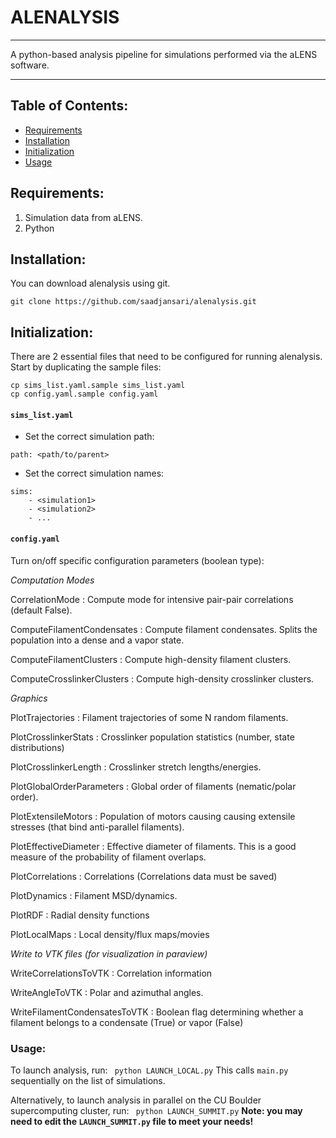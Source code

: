 # ALENALYSIS
___
A python-based analysis pipeline for simulations performed via the aLENS software.
___
## Table of Contents:
* [Requirements](#requirements)
* [Installation](#installation)
* [Initialization](#initialization)
* [Usage](#usage)

## Requirements:

1. Simulation data from aLENS.
2. Python

## Installation:
You can download alenalysis using git.

```
git clone https://github.com/saadjansari/alenalysis.git
```

## Initialization:

There are 2 essential files that need to be configured for running alenalysis.
Start by duplicating the sample files:
```
cp sims_list.yaml.sample sims_list.yaml
cp config.yaml.sample config.yaml
```
#### ```sims_list.yaml```

* Set the correct simulation path:
``` 
path: <path/to/parent>
```

* Set the correct simulation names:
``` 
sims: 
    - <simulation1> 
    - <simulation2>
    - ...
```

#### ```config.yaml```

Turn on/off specific configuration parameters (boolean type):

_Computation Modes_

CorrelationMode
: Compute mode for intensive pair-pair correlations (default False).

ComputeFilamentCondensates
: Compute filament condensates. Splits the population into a dense and a vapor state.

ComputeFilamentClusters
: Compute high-density filament clusters.

ComputeCrosslinkerClusters
: Compute high-density crosslinker clusters.

_Graphics_

PlotTrajectories
: Filament trajectories of some N random filaments.

PlotCrosslinkerStats
: Crosslinker population statistics (number, state distributions)

PlotCrosslinkerLength
: Crosslinker stretch lengths/energies.

PlotGlobalOrderParameters
: Global order of filaments (nematic/polar order).

PlotExtensileMotors
: Population of motors causing causing extensile stresses (that bind anti-parallel filaments).

PlotEffectiveDiameter
: Effective diameter of filaments. This is a good measure of the probability of filament overlaps.

PlotCorrelations
: Correlations (Correlations data must be saved)

PlotDynamics
: Filament MSD/dynamics.

PlotRDF
: Radial density functions

PlotLocalMaps
: Local density/flux maps/movies

_Write to VTK files (for visualization in paraview)_

WriteCorrelationsToVTK
: Correlation information

WriteAngleToVTK
: Polar and azimuthal angles.

WriteFilamentCondensatesToVTK
: Boolean flag determining whether a filament belongs to a condensate (True) or vapor (False)

### Usage:
To launch analysis, run:
``` python LAUNCH_LOCAL.py```
This calls ```main.py``` sequentially on the list of simulations.

Alternatively, to launch analysis in parallel on the CU Boulder supercomputing cluster, run:
``` python LAUNCH_SUMMIT.py```
**Note: you may need to edit the ```LAUNCH_SUMMIT.py``` file to meet your needs!**

